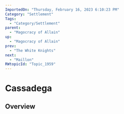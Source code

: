 ```yaml
---
ImportedOn: "Thursday, February 16, 2023 6:10:23 PM"
Category: "Settlement"
Tags:
  - "Category/Settlement"
parent:
  - "Magocracy of Allain"
up:
  - "Magocracy of Allain"
prev:
  - "The White Knights"
next:
  - "Maillon"
RWtopicId: "Topic_1959"
---
```

# Cassadega
## Overview
